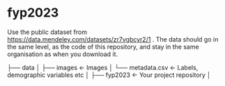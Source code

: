 # fyp2023

Use the public dataset from https://data.mendeley.com/datasets/zr7vgbcyr2/1 . The data should go in the same level, as the code of this repository, and stay in the same organisation as when you download it. 

├── data
│   ├── images         <- Images
│   └── metadata.csv   <- Labels, demographic variables etc
│
├── fyp2023            <- Your project repository
│

